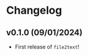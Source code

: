 # Changelog

<!--next-version-placeholder-->

## v0.1.0 (09/01/2024)

- First release of `file2text`!